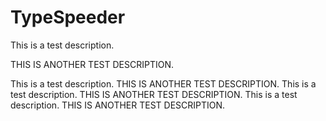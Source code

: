 # TypeSpeeder

This is a test description.

THIS IS ANOTHER TEST DESCRIPTION.




This is a test description.
THIS IS ANOTHER TEST DESCRIPTION.
This is a test description.
THIS IS ANOTHER TEST DESCRIPTION.
This is a test description.
THIS IS ANOTHER TEST DESCRIPTION.